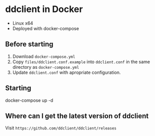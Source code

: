 # ddclient in Docker
- Linux x64
- Deployed with docker-compose

## Before starting
1. Download `docker-compose.yml`
2. Copy `files/ddclient.conf.example` into `ddclient.conf` in the same directory as `docker-compose.yml`
3. Update `ddclient.conf` with apropriate configuration.

## Starting
docker-compose up -d

## Where can I get the latest version of ddclient
Visit `https://github.com/ddclient/ddclient/releases`
